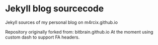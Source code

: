 # Jekyll blog sourcecode
Jekyll sources of my personal blog on m4rcix.github.io

Repository originally forked from: bitbrain.github.io
At the moment using custom dash to support FA headers.
